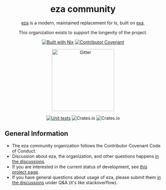 <div align="center">

# eza community

[eza](https://github.com/eza-community/eza) is a modern, maintained replacement for ls, built on [exa](https://github.com/ogham/exa). 

This organization exists to support the longevity of the project.

[![Built with Nix](https://img.shields.io/badge/Built_With-Nix-5277C3.svg?logo=nixos&labelColor=73C3D5)](https://nixos.org)
[![Contributor Covenant](https://img.shields.io/badge/Contributor%20Covenant-2.1-4baaaa.svg)](https://github.com/eza-community/eza/blob/main/CODE_OF_CONDUCT.md)

<a href="https://matrix.to/#/#eza-community:gitter.im"><img alt="Gitter" src="https://img.shields.io/gitter/room/eza-community/eza?logo=element&link=https%3A%2F%2Fapp.gitter.im%2F%23%2Froom%2F%23eza%3Agitter.im&link=Gitter%20matrix%20room%20for%20Eza" width=200></a>

[![Unit tests](https://github.com/cafkafk/eza/actions/workflows/unit-tests.yml/badge.svg)](https://github.com/cafkafk/eza/actions/workflows/unit-tests.yml)
![Crates.io](https://img.shields.io/crates/v/eza?link=https%3A%2F%2Fcrates.io%2Fcrates%2Feza)
![Crates.io](https://img.shields.io/crates/l/eza?link=https%3A%2F%2Fgithub.com%2Fcafkafk%2Feza%2Fblob%2Fmain%2FLICENCE)

</div>

## General Information

- The eza community organization follows the Contributor Covenant Code of Conduct.
- Discussion about eza, the organization, and other questions happens [in the discussions](https://github.com/orgs/eza-community/discussions).
- If you are interested in the current status of development, see [this project page](https://github.com/orgs/eza-community/projects/1).
- If you have general questions about usage of eza, please submit them [in the discussions](https://github.com/orgs/eza-community/discussions) under Q&A (it's like stackoverflow).

